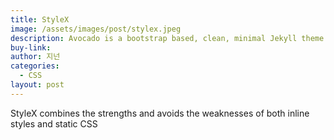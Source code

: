 ```yaml
---
title: StyleX
image: /assets/images/post/stylex.jpeg
description: Avocado is a bootstrap based, clean, minimal Jekyll theme.
buy-link:
author: 지넌
categories:
  - CSS
layout: post
---
```


StyleX combines the strengths and avoids the weaknesses of both inline styles and static CSS

